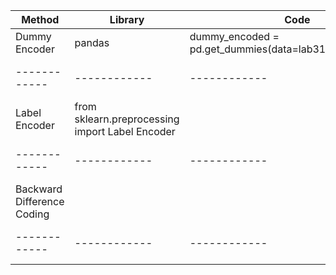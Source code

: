 


Method | Library | Code | Result 
------------|------------|------------|------------
Dummy Encoder | pandas |dummy_encoded = pd.get_dummies(data=lab31,drop_first=True)  | 
------------|------------|------------|------------
Label Encoder | from sklearn.preprocessing import Label Encoder |
------------|------------|------------|------------
Backward Difference Coding |
------------|------------|------------|------------

